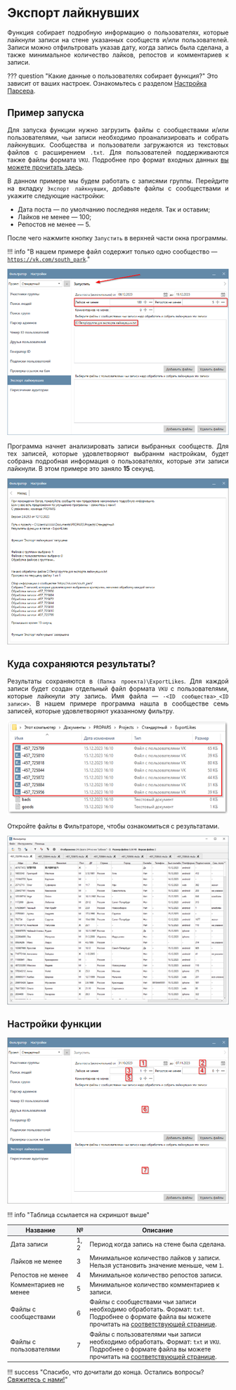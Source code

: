 # Экспорт лайкнувших

<div style="text-align: justify">
  <p>
    Функция собирает подробную информацию о пользователях, которые лайкнули записи на стене указанных сообществ и/или пользователей. Записи можно отфильтровать указав дату, когда запись была сделана, а также минимальное количество лайков, репостов и комментариев к записи.
  </p>
</div>

??? question "Какие данные о пользователях собирает функция?"
    Это зависит от ваших настроек. Ознакомьтесь с разделом [Настройка Парсера](./index.md#settings).


## Пример запуска

<div style="text-align: justify">
  <p>
    Для запуска функции нужно загрузить файлы с сообществами и/или пользователями, чьи записи необходимо проанализировать и собрать лайкнувших. Сообщества и пользователи загружаются из текстовых файлов с расширением <code>.txt</code>. Для пользователей поддерживаются также файлы формата <code>VKU</code>. Подробнее про формат входных данных <a href="../#txt-format">вы можете прочитать здесь</a>.
  </p>
  <p>
    В данном примере мы будем работать с записями группы. Перейдите на вкладку <code>Экспорт лайкнувших</code>, добавьте файлы с сообществами и укажите следующие настройки:
  </p>
  <ul>
    <li>Дата поста — по умолчанию последняя неделя. Так и оставим;</li>
    <li>Лайков не менее — 100;</li>
    <li>Репостов не менее — 5.</li>
  </ul>
  <p>
    После чего нажмите кнопку <code>Запустить</code> в верхней части окна программы.
  </p>
</div>

!!! info "В нашем примере файл содержит только одно сообщество — <code>https://vk.com/south_park</code>."

![](../../img/parser/export-likers/example_1.png)


<div style="text-align: justify">
  <p>
    Программа начнет анализировать записи выбранных сообществ. Для тех записей, которые удовлетворяют выбраннм настройкам, будет собрана подробная информация о пользователях, которые эти записи лайкнули. В этом примере это заняло <b>15</b> секунд.
  </p>
</div>

![](../../img/parser/export-likers/example_2.png)

## Куда сохраняются результаты?

<div style="text-align: justify">
  <p>
    Результаты сохраняются в <code>(Папка проекта)\ExportLikes</code>. Для каждой записи будет создан отдельный файл формата <code>VKU</code> с пользователями, которые лайкнули эту запись. Имя файла — <code>-&lt;ID сообщества&gt;_&lt;ID записи&gt;</code>. В нашем примере программа нашла в сообществе семь записей, которые удовлетворяют указанному фильтру.
  </p>
</div>

![](../../img/parser/export-likers/results_1.png)

Откройте файлы в Фильтраторе, чтобы ознакомиться с результатами.

![](../../img/parser/export-likers/results_2.png)

## Настройки функции

![](../../img/parser/export-likers/interface.png)

!!! info "Таблица ссылается на скриншот выше"
    

<table>
  <thead>
    <tr style="background-color:rgb(241, 242, 244)">
      <th style="width:30%">Название</th>
      <th style="width:5%">№</th>
      <th style="width:65%">Описание</th>
    </tr>
  </thead>
  <tbody>
    <tr>
      <td>Дата записи</td>
      <td>1, 2</td>
      <td>Период когда запись на стене была сделана.</td>
    </tr>
    <tr>
      <td>Лайков не менее</td>
      <td>3</td>
      <td>Минимальное количество лайков у записи. Нельзя установить значение меньше, чем <code>1</code>.</td>
    </tr>
    <tr>
      <td>Репостов не менее</td>
      <td>4</td>
      <td>Минимальное количество репостов записи.</td>
    </tr>
    <tr>
      <td>Комментариев не менее</td>
      <td>5</td>
      <td>Минимальное количество комментариев к записи.</td>
    </tr>
    <tr>
      <td>Файлы с сообществами</td>
      <td>6</td>
      <td>Файлы с сообществами чьи записи необходимо обработать. Формат: <code>txt</code>. Подробнее о формате файла вы можете прочитать на <a href="../#txt-format">соответствующей странице</a>.</td>
    </tr>
    <tr>
      <td>Файлы с пользователями</td>
      <td>7</td>
      <td>Файлы с пользователями чьи записи необходимо обработать. Формат: <code>txt</code> и <code>VKU</code>. Подробнее о формате файла вы можете прочитать на <a href="../#txt-format">соответствующей странице</a>.</td>
    </tr>
  </tbody>
</table>

!!! success "Спасибо, что дочитали до конца. Остались вопросы? <a href="../../../support">Свяжитесь с нами!</a>"
